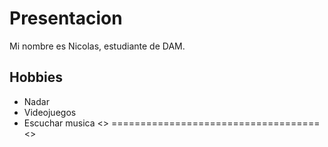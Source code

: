 # Presentacion 
Mi nombre es Nicolas, estudiante de DAM. 
## Hobbies
- Nadar
- Videojuegos
- Escuchar musica
<<Pelicula favorita: The Super Mario Movie>>
====================================
<<Pelicula favorita: Toy Story>>